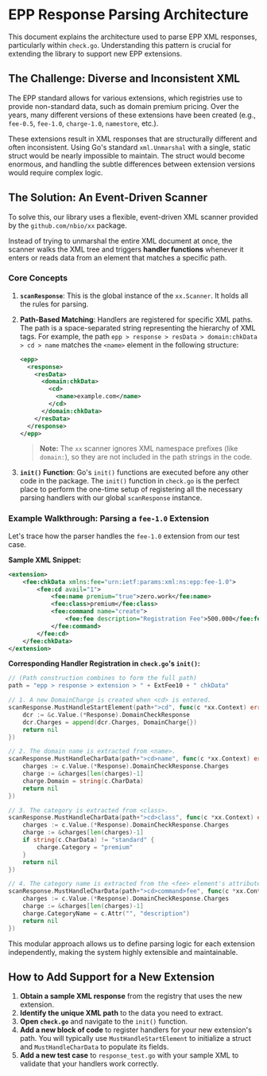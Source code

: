 # EPP Response Parsing Architecture

This document explains the architecture used to parse EPP XML responses, particularly within `check.go`. Understanding this pattern is crucial for extending the library to support new EPP extensions.

## The Challenge: Diverse and Inconsistent XML

The EPP standard allows for various extensions, which registries use to provide non-standard data, such as domain premium pricing. Over the years, many different versions of these extensions have been created (e.g., `fee-0.5`, `fee-1.0`, `charge-1.0`, `namestore`, etc.).

These extensions result in XML responses that are structurally different and often inconsistent. Using Go's standard `xml.Unmarshal` with a single, static struct would be nearly impossible to maintain. The struct would become enormous, and handling the subtle differences between extension versions would require complex logic.

## The Solution: An Event-Driven Scanner

To solve this, our library uses a flexible, event-driven XML scanner provided by the `github.com/nbio/xx` package.

Instead of trying to unmarshal the entire XML document at once, the scanner walks the XML tree and triggers **handler functions** whenever it enters or reads data from an element that matches a specific path.

### Core Concepts

1.  **`scanResponse`**: This is the global instance of the `xx.Scanner`. It holds all the rules for parsing.

2.  **Path-Based Matching**: Handlers are registered for specific XML paths. The path is a space-separated string representing the hierarchy of XML tags. For example, the path `epp > response > resData > domain:chkData > cd > name` matches the `<name>` element in the following structure:

    ```xml
    <epp>
      <response>
        <resData>
          <domain:chkData>
            <cd>
              <name>example.com</name>
            </cd>
          </domain:chkData>
        </resData>
      </response>
    </epp>
    ```
    > **Note:** The `xx` scanner ignores XML namespace prefixes (like `domain:`), so they are not included in the path strings in the code.

3.  **`init()` Function**: Go's `init()` functions are executed before any other code in the package. The `init()` function in `check.go` is the perfect place to perform the one-time setup of registering all the necessary parsing handlers with our global `scanResponse` instance.

### Example Walkthrough: Parsing a `fee-1.0` Extension

Let's trace how the parser handles the `fee-1.0` extension from our test case.

**Sample XML Snippet:**
```xml
<extension>
    <fee:chkData xmlns:fee="urn:ietf:params:xml:ns:epp:fee-1.0">
        <fee:cd avail="1">
            <fee:name premium="true">zero.work</fee:name>
            <fee:class>premium</fee:class>
            <fee:command name="create">
                <fee:fee description="Registration Fee">500.000</fee:fee>
            </fee:command>
        </fee:cd>
    </fee:chkData>
</extension>
```

**Corresponding Handler Registration in `check.go`'s `init()`:**
```go
// (Path construction combines to form the full path)
path = "epp > response > extension > " + ExtFee10 + " chkData"

// 1. A new DomainCharge is created when <cd> is entered.
scanResponse.MustHandleStartElement(path+">cd", func(c *xx.Context) error {
    dcr := &c.Value.(*Response).DomainCheckResponse
    dcr.Charges = append(dcr.Charges, DomainCharge{})
    return nil
})

// 2. The domain name is extracted from <name>.
scanResponse.MustHandleCharData(path+">cd>name", func(c *xx.Context) error {
    charges := c.Value.(*Response).DomainCheckResponse.Charges
    charge := &charges[len(charges)-1]
    charge.Domain = string(c.CharData)
    return nil
})

// 3. The category is extracted from <class>.
scanResponse.MustHandleCharData(path+">cd>class", func(c *xx.Context) error {
    charges := c.Value.(*Response).DomainCheckResponse.Charges
    charge := &charges[len(charges)-1]
    if string(c.CharData) != "standard" {
        charge.Category = "premium"
    }
    return nil
})

// 4. The category name is extracted from the <fee> element's attribute.
scanResponse.MustHandleCharData(path+">cd>command>fee", func(c *xx.Context) error {
    charges := c.Value.(*Response).DomainCheckResponse.Charges
    charge := &charges[len(charges)-1]
    charge.CategoryName = c.Attr("", "description")
    return nil
})
```

This modular approach allows us to define parsing logic for each extension independently, making the system highly extensible and maintainable.

## How to Add Support for a New Extension

1.  **Obtain a sample XML response** from the registry that uses the new extension.
2.  **Identify the unique XML path** to the data you need to extract.
3.  **Open `check.go`** and navigate to the `init()` function.
4.  **Add a new block of code** to register handlers for your new extension's path. You will typically use `MustHandleStartElement` to initialize a struct and `MustHandleCharData` to populate its fields.
5.  **Add a new test case** to `response_test.go` with your sample XML to validate that your handlers work correctly.
